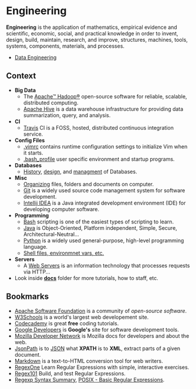 # Engineering

**Engineering** is  the application of mathematics, empirical evidence and scientific, economic, social, and practical knowledge in order to invent, design, build, maintain, research, and improve, structures, machines, tools, systems, components, materials, and processes.

- [Data Engineering](/docs/data-engineering.md)


## Context

- **Big Data**
  - The [Apache™ Hadoop®](/docs/big-data/hadoop.md) open-source software for reliable, scalable, distributed computing.
  - [Apache Hive](/docs/big-data/hive.md) is a data warehouse infrastructure for providing data summarization, query, and analysis.
- **CI**
  - [Travis](/docs/ci/travis.md) CI is a FOSS, hosted, distributed continuous integration service.
- **Config Files**
  - [.vimrc](/docs/config-files/.vimrc) contains runtime configuration settings to initialize Vim when it starts.
  - [.bash_profile](/src/main/bash/.bash_profile) user specific environment and startup programs.
- **Databases**
  - [History](/docs/databases/database-history.md), [design](/docs/databases/database-design-managment.md), and [managment](/docs/databases/database-design-managment.md) of Databases.
- **Misc**
  - [Organizing](/docs/misc/organizing.md) files, folders and documents on computer.
  - [Git](docs/misc/git.md) is a widely used source code management system for software development.
  - [Intellij IDEA](docs/misc/intellij-idea.md) is a Java integrated development environment (IDE) for developing computer software.
- **Programming**
  - [Bash](/docs/programming/bash.md) scripting is one of the easiest types of scripting to learn.
  - [Java](/docs/programming/java.md) is Object-Oriented, Platform independent, Simple, Secure, Architectural-Neutral...
  - [Python](/docs/programming/python.md) is a widely used general-purpose, high-level programming language.
  - [Shell files, environmnet vars, etc.](/docs/programming/shell.md)
- **Servers** 
  - A [Web Servers](/docs/web/servers.md) is an information technology that processes requests via HTTP...
- Look inside [**docs**](/docs) folder for more tutorials, how to staff, etc.


## Bookmarks

- [Apache Software Foundation](http://www.apache.org/) is a community of *open-source software*.
- [W3Schools](http://www.w3schools.com/) is a world's largest web developement site.
- [Codecademy](https://www.codecademy.com/) is great **free** coding tutorials.
- [Google Developers](https://developers.google.com/) is **Google's** site for software development tools.
- [Mozilla Developer Network](https://developer.mozilla.org) is Mozilla docs for developers and about the web.
- [JsonPath](https://code.google.com/p/json-path/) is to [JSON](http://www.json.org/) what **XPATH** is to **XML**, extract parts of a given document.
- [Markdown](http://daringfireball.net/projects/markdown/) is a text-to-HTML conversion tool for web writers.
- [RegexOne](http://regexone.com/) Learn Regular Expressions with simple, interactive exercises.
- [Regex101](https://regex101.com/) Build, and test Regular Expressions.
- [Regexp Syntax Summary](http://webcache.googleusercontent.com/search?q=cache%3ahttp://www.greenend.org.uk/rjk/2002/06/regexp.html), [POSIX - Basic Regular Expressions](https://en.wikibooks.org/wiki/Regular_Expressions/POSIX_Basic_Regular_Expressions).
